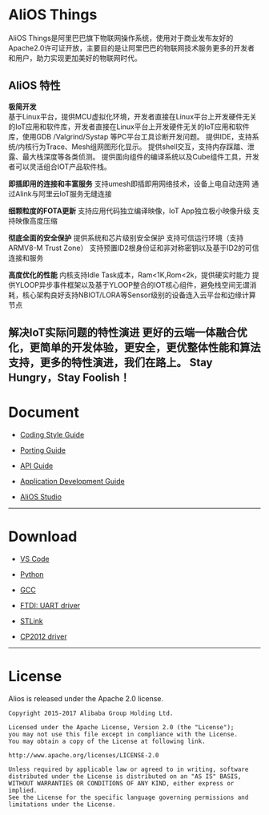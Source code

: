 # AliOS Things  
  AliOS Things是阿里巴巴旗下物联网操作系统，使用对于商业发布友好的Apache2.0许可证开放，主要目的是让阿里巴巴的物联网技术服务更多的开发者
  和用户，助力实现更加美好的物联网时代。
  
## AliOS 特性

**极简开发**   
  基于Linux平台，提供MCU虚拟化环境，开发者直接在Linux平台上开发硬件无关的IoT应用和软件库，开发者直接在Linux平台上开发硬件无关的IoT应用和软件库，使用GDB
 /Valgrind/Systap 等PC平台工具诊断开发问题。
  提供IDE，支持系统/内核行为Trace、Mesh组网图形化显示。
  提供shell交互，支持内存踩踏、泄露、最大栈深度等各类侦测。
  提供面向组件的编译系统以及Cube组件工具，开发者可以灵活组合IOT产品软件栈。

**即插即用的连接和丰富服务**
  支持umesh即插即用网络技术，设备上电自动连网
  通过Alink与阿里云IoT服务无缝连接

**细颗粒度的FOTA更新**
  支持应用代码独立编译映像，IoT App独立极小映像升级
  支持映像高度压缩

**彻底全面的安全保护**
  提供系统和芯片级别安全保护
  支持可信运行环境（支持ARMV8-M Trust Zone）
  支持预置ID2根身份证和非对称密钥以及基于ID2的可信连接和服务

**高度优化的性能**
  内核支持Idle Task成本，Ram<1K,Rom<2k，提供硬实时能力
  提供YLOOP异步事件框架以及基于YLOOP整合的IOT核心组件，避免栈空间无谓消耗，核心架构良好支持NBIOT/LORA等Sensor级别的设备连入云平台和边缘计算节点

**解决IoT实际问题的特性演进**
  更好的云端一体融合优化，更简单的开发体验，更安全，更优整体性能和算法支持，更多的特性演进，我们在路上。
  Stay Hungry，Stay Foolish！
------

# Document

  * [Coding Style Guide](https://github.com/alibaba/AliOS-Things/wiki/AliOS-Things-Coding-Style-Guide)

  * [Porting Guide](https://github.com/alibaba/AliOS-Things/wiki/AliOS-Things-Porting-Guide)

  * [API Guide](https://github.com/alibaba/AliOS-Things/wiki/AliOS-Things-API-Guide)

  * [Application Development Guide](https://github.com/alibaba/AliOS-Things/wiki/AliOS-Things-APP-DEV-Guide)

  * [AliOS Studio](https://github.com/alibaba/AliOS-Things/wiki/AliOS-Things-Studio)

------

# Download

  * [VS Code](https://code.visualstudio.com)

  * [Python](https://www.python.org/downloads/)

  * [GCC](https://launchpad.net/gcc-arm-embedded/+download)

  * [FTDI: UART driver](http://www.ftdichip.com/Drivers/D2XX.htm)

  * [STLink](http://www.st.com/content/st_com/en/products/development-tools/hardware-development-tools/development-tool-hardware-for-mcus/debug-hardware-for-mcus/debug-hardware-for-stm32-mcus/st-link-v2.html)

  * [CP2012 driver](https://www.silabs.com/products/development-tools/software/usb-to-uart-bridge-vcp-drivers)

------

# License

  Alios is released under the Apache 2.0 license.

    Copyright 2015-2017 Alibaba Group Holding Ltd.

    Licensed under the Apache License, Version 2.0 (the "License");
    you may not use this file except in compliance with the License.
    You may obtain a copy of the License at following link.

    http://www.apache.org/licenses/LICENSE-2.0

    Unless required by applicable law or agreed to in writing, software
    distributed under the License is distributed on an "AS IS" BASIS,
    WITHOUT WARRANTIES OR CONDITIONS OF ANY KIND, either express or implied.
    See the License for the specific language governing permissions and
    limitations under the License.
